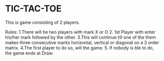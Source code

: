 # TIC-TAC-TOE
This is game consisting of 2 players.

Rules:
1.There will be two players with mark X or O
2. 1st Player with enter his/her mark followed by the other.
3.This will continue till one of the them makes three consecutive marks horizontal, vertical or diagonal on a 3 order matrix.
4.The first player to do so, will the game.
5. If nobody is ble to do, the game ends at Draw.
